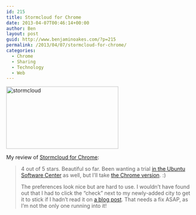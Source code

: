 ```yaml
---
id: 215
title: Stormcloud for Chrome
date: 2013-04-07T00:46:14+00:00
author: Ben
layout: post
guid: http://www.benjaminoakes.com/?p=215
permalink: /2013/04/07/stormcloud-for-chrome/
categories:
  - Chrome
  - Sharing
  - Technology
  - Web
---
```

[<img src="http://www.benjaminoakes.com/wp-content/uploads/2013/04/stormcloud-300x167.png" alt="stormcloud" width="300" height="167" class="aligncenter size-medium wp-image-216" srcset="https://www.benjaminoakes.com/wp-content/uploads/2013/04/stormcloud-300x167.png 300w, https://www.benjaminoakes.com/wp-content/uploads/2013/04/stormcloud.png 894w" sizes="(max-width: 300px) 100vw, 300px" />](http://www.benjaminoakes.com/wp-content/uploads/2013/04/stormcloud.png)

My review of [Stormcloud for Chrome](http://getstormcloud.com/):

> 4 out of 5 stars. Beautiful so far. Been wanting a trial [in the Ubuntu Software Center](https://apps.ubuntu.com/cat/applications/stormcloud/) as well, but I&#8217;ll take [the Chrome version](https://chrome.google.com/webstore/detail/stormcloud/jjpfchnjhjfiildkeelmdbkfkegkgehh). :)
> 
> The preferences look nice but are hard to use. I wouldn&#8217;t have found out that I had to click the &#8220;check&#8221; next to my newly-added city to get it to stick if I hadn&#8217;t read it on [a blog post](http://www.omgchrome.com/stormcloud-for-chrome-weather-made-beautiful/). That needs a fix ASAP, as I&#8217;m not the only one running into it!